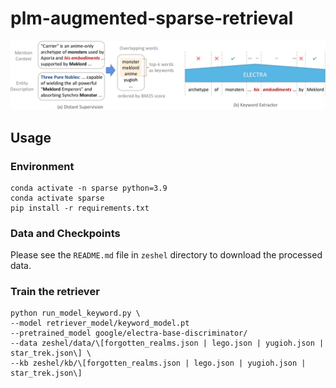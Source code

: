 # plm-augmented-sparse-retrieval
<p align="center">
  <img src="pics/method-v3.jpg" width="650"/>
</p>

## Usage
### Environment
```
conda activate -n sparse python=3.9
conda activate sparse
pip install -r requirements.txt
```

### Data and Checkpoints
Please see the `README.md` file in `zeshel` directory to download the processed data.

### Train the retriever
```
python run_model_keyword.py \
--model retriever_model/keyword_model.pt
--pretrained_model google/electra-base-discriminator/
--data zeshel/data/\[forgotten_realms.json | lego.json | yugioh.json | star_trek.json\] \
--kb zeshel/kb/\[forgotten_realms.json | lego.json | yugioh.json | star_trek.json\]
```
